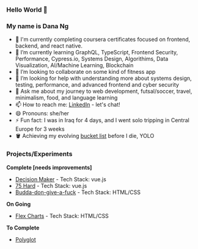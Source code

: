 ### Hello World 👋

### My name is Dana Ng

- 🔭 I'm currently completing coursera certificates focused on frontend, backend, and react native.
- 🌱 I’m currently learning GraphQL, TypeScript, Frontend Security, Performance, Cypress.io, Systems Design, Algorithims, Data Visualization, AI/Machine Learning, Blockchain 
- 👯 I’m looking to collaborate on some kind of fitness app
- 🤔 I’m looking for help with understanding more about systems design, testing, performance, and advanced frontend and cyber security
- 💬 Ask me about my journey to web development, futsal/soccer, travel, minimalism, food, and language learning
- 📫 How to reach me: [LinkedIn](https://www.linkedin.com/in/danafng/) - let's chat!
- 😄 Pronouns: she/her
- ⚡ Fun fact: I was in Iraq for 4 days, and I went solo tripping in Central Europe for 3 weeks
- 🪣 Achieving my evolving [bucket list](https://gist.github.com/riceball1/995ea11cddf60e725dd62899d61686c1) before I die, YOLO

### Projects/Experiments
**Complete [needs improvements]**
- [Decision Maker](https://www.danafng.com/decision-maker/) - Tech Stack: vue.js
- [75 Hard](https://gallant-hawking-256e81.netlify.app/) - Tech Stack: vue.js
- [Budda-don-give-a-fuck](https://www.danafng.com/budda-don-give-a-fuck/) - Tech Stack: HTML/CSS

**On Going**
- [Flex Charts](https://www.danafng.com/flex-charts/index.html) - Tech Stack: HTML/CSS

**To Complete**
- [Polyglot](www.danafng.com/polyglot/)

